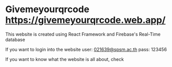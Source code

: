 # Givemeyourqrcode https://givemeyourqrcode.web.app/

This website is created using React Framework and Firebase's Real-Time database       

If you want to login into the website user: 021639@spsm.ac.th pass: 123456

If you want to know what the website is all about, check 
